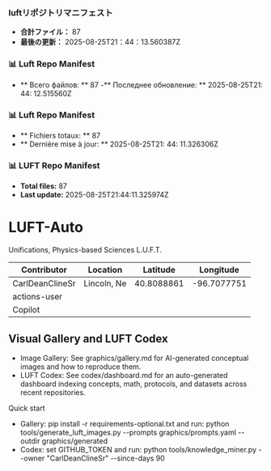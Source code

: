 <!-- LUFT_MANIFEST_JA START -->
### luftリポジトリマニフェスト

-  **合計ファイル：** 87
-  **最後の更新：** 2025-08-25T21：44：13.560387Z
<!-- LUFT_MANIFEST_JA END -->

<!-- LUFT_MANIFEST_RU START -->
### 📊 Luft Repo Manifest

- ** Всего файлов: ** 87
-** Последнее обновление: ** 2025-08-25T21: 44: 12.515560Z
<!-- LUFT_MANIFEST_RU END -->

<!-- LUFT_MANIFEST_FR START -->
### 📊 Luft Repo Manifest

- ** Fichiers totaux: ** 87
- ** Dernière mise à jour: ** 2025-08-25T21: 44: 11.326306Z
<!-- LUFT_MANIFEST_FR END -->

<!-- LUFT_MANIFEST_EN START -->
### 📊 LUFT Repo Manifest

- **Total files:** 87
- **Last update:** 2025-08-25T21:44:11.325974Z

<!-- LUFT_MANIFEST_EN END -->

# LUFT-Auto
Unifications, Physics-based Sciences L.U.F.T.

<!-- LUFT_CONTRIBUTOR_MAP START -->
| Contributor | Location | Latitude | Longitude |
|-------------|----------|----------|-----------|
| CarlDeanClineSr | Lincoln, Ne | 40.8088861 | -96.7077751 |
| actions-user |  |  |  |
| Copilot |  |  |  |

<!-- LUFT_CONTRIBUTOR_MAP END -->

## Visual Gallery and LUFT Codex

- Image Gallery: See graphics/gallery.md for AI-generated conceptual images and how to reproduce them.
- LUFT Codex: See codex/dashboard.md for an auto-generated dashboard indexing concepts, math, protocols, and datasets across recent repositories.

Quick start
- Gallery: pip install -r requirements-optional.txt and run: python tools/generate_luft_images.py --prompts graphics/prompts.yaml --outdir graphics/generated
- Codex: set GITHUB_TOKEN and run: python tools/knowledge_miner.py --owner "CarlDeanClineSr" --since-days 90
